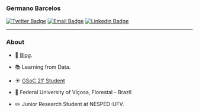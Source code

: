 ### Germano Barcelos

[![Twitter Badge](https://img.shields.io/badge/-gegen07-1ca0f1?style=flat&logo=twitter&logoColor=white&link=https://twitter.com/gegen_07)](https://twitter.com/gegen_07)
[![Email Badge](https://img.shields.io/badge/-Email-d44638?style=flat&logo=Gmail&logoColor=white&link=mailto:gegenbarcelos@gmail.com)](mailto:gegenbarcelos@gmail.com)
[![Linkedin Badge](https://img.shields.io/badge/-LinkedIn-blue?style=flat&logo=Linkedin&logoColor=white&link=https://www.linkedin.com/in/germano-b-534b6a138/)](https://www.linkedin.com/in/germano-b-534b6a138/)

---
### About

- :memo: [Blog](https://gegen07.github.io/#/blog).

- :books: Learning from Data.

- :sunny: [GSoC 21' Student](https://summerofcode.withgoogle.com/projects/#6451566590033920)
 
- :school: Federal University of Viçosa, Florestal - Brazil

- :pencil2: Junior Research Student at NESPED-UFV.

